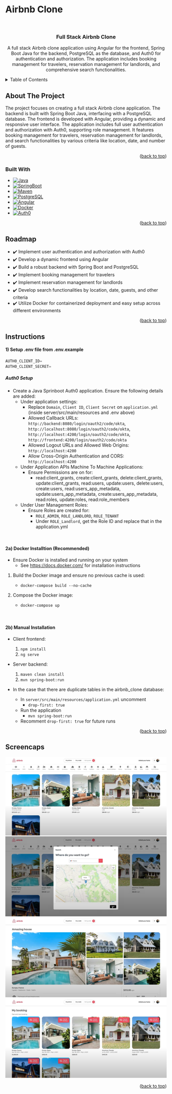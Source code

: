 # Airbnb Clone
<a name="readme-top"></a>
<!-- PROJECT LOGO -->
<br />
<div align="center">

<h3 align="center">Full Stack Airbnb Clone</h3>

  <p align="center">
    A full stack Airbnb clone application using Angular for the frontend, Spring Boot Java for the backend, PostgreSQL as the database, and Auth0 for authentication and authorization. The application includes booking management for travelers, reservation management for landlords, and comprehensive search functionalities.
  </p>
</div>


<!-- TABLE OF CONTENTS -->
<details>
  <summary>Table of Contents</summary>
  <ol>
    <li>
      <a href="#about-the-project">About The Project</a>
      <ul>
        <li><a href="#built-with">Built With</a></li>
      </ul>
    </li>
    <li><a href="#roadmap">Roadmap</a></li>
    <li><a href="#instructions">Instructions</a></li>
    <li><a href="#screencaps">Screencaps</a></li>
  </ol>
</details>


<!-- ABOUT THE PROJECT -->
## About The Project


The project focuses on creating a full stack Airbnb clone application. The backend is built with Spring Boot Java, interfacing with a PostgreSQL database. The frontend is developed with Angular, providing a dynamic and responsive user interface. The application includes full user authentication and authorization with Auth0, supporting role management. It features booking management for travelers, reservation management for landlords, and search functionalities by various criteria like location, date, and number of guests.

<p align="right">(<a href="#readme-top">back to top</a>)</p>



### Built With

* [![Java][Java.java]][Java-url]
* [![SpringBoot][SpringBoot]][Spring-url]
* [![Maven][Maven]][Maven-url]
* [![PostgreSQL][PostgreSQL]][PostgreSQL-url]
* [![Angular][Angular]][Angular-url]
* [![Docker][Docker]][Docker-url]
* [![Auth0][Auth0]][Auth0-url]

<p align="right">(<a href="#readme-top">back to top</a>)</p>

<!-- ROADMAP -->
## Roadmap

- ✔️ Implement user authentication and authorization with Auth0
- ✔️ Develop a dynamic frontend using Angular
- ✔️ Build a robust backend with Spring Boot and PostgreSQL
- ✔️ Implement booking management for travelers
- ✔️ Implement reservation management for landlords
- ✔️ Develop search functionalities by location, date, guests, and other criteria
- ✔️ Utilize Docker for containerized deployment and easy setup across different environments

<p align="right">(<a href="#readme-top">back to top</a>)</p>


<!-- INSTRUCTIONS -->
## Instructions

#### 1) Setup .env file from .env.example

```js
AUTH0_CLIENT_ID=
AUTH0_CLIENT_SECRET=
```

##### Auth0 Setup

- Create a Java Sprinboot Auth0 application. Ensure the following details are added:
  - Under application settings:
    - Replace ```Domain```, ```Client ID```, ```Client Secret``` on ```application.yml``` (inside server/src/main/resources and .env above)
    - Allowed Callback URLs: ```http://backend:8080/login/oauth2/code/okta```, ```http://localhost:8080/login/oauth2/code/okta```, ```http://localhost:4200/login/oauth2/code/okta```, ```http://frontend:4200/login/oauth2/code/okta```
    - Allowed Logout URLs and Allowed Web Origins: ```http://localhost:4200```
    - Allow Cross-Origin Authentication and CORS: ```http://localhost:4200```
  - Under Application APIs Machine To Machine Applications:
    - Ensure Permissions are on for:
      - read:client_grants, create:client_grants, delete:client_grants, update:client_grants, read:users, update:users, delete:users, create:users, read:users_app_metadata, update:users_app_metadata, create:users_app_metadata, read:roles, update:roles, read:role_members
  - Under User Management Roles:
    - Ensure Roles are created for:
      - ```ROLE_ADMIN```, ```ROLE_LANDLORD```, ```ROLE_TENANT```
      - Under  ```ROLE_Landlord```, get the Role ID and replace that in the application.yml



<br/>

#### 2a) Docker Installtion (Recommended)
- Ensure Docker is installed and running on your system
    - See https://docs.docker.com/ for installation instructions
1) Build the Docker image and ensure no previous cache is used:
    - ```docker-compose build --no-cache```
2) Compose the Docker image:
    - ```docker-compose up```

    <br/>
    <br/>


#### 2b) Manual Installation
  - Client frontend:
      1) ```npm install```
      2) ```ng serve```
  - Server backend:
      1) ```maven clean install```
      2) ```mvn spring-boot:run```


- In the case that there are duplicate tables in the airbnb_clone database:
  - In ```server/src/main/resources/application.yml``` uncomment 
    - ```drop-first: true```
  - Run the application
    - ```mvn spring-boot:run```
  - Recomment ```drop-first: true``` for future runs

<p align="right">(<a href="#readme-top">back to top</a>)</p>

<!-- SCREENCAPS -->
## Screencaps

![Image](screencaps/Home.png)
![Image](screencaps/Search.png)
![Image](screencaps/Listing.png)
![Image](screencaps/Landlord.png)

<p align="right">(<a href="#readme-top">back to top</a>)</p>


[Java.java]: https://img.shields.io/badge/java-%23ED8B00.svg?style=for-the-badge&logo=openjdk&logoColor=white
[Java-url]: https://www.java.com/en/
[Maven]: https://img.shields.io/badge/Apache%20Maven-C71A36?style=for-the-badge&logo=Apache%20Maven&logoColor=white
[Maven-url]: https://maven.apache.org/
[SpringBoot]: https://img.shields.io/badge/spring-%236DB33F.svg?style=for-the-badge&logo=spring&logoColor=white
[Spring-url]: https://spring.io/projects/spring-boot
[PostgreSQL]: https://img.shields.io/badge/PostgreSQL-316192?style=for-the-badge&logo=postgresql&logoColor=white
[PostgreSQL-url]: https://www.postgresql.org/
[Angular]: https://img.shields.io/badge/angular-%23DD0031.svg?style=for-the-badge&logo=angular&logoColor=white
[Angular-url]: https://angular.io/
[Docker]: https://img.shields.io/badge/docker-%230db7ed.svg?style=for-the-badge&logo=docker&logoColor=white
[Docker-url]: https://www.docker.com/
[Auth0]: https://img.shields.io/badge/Auth0-%230A0A0A.svg?style=for-the-badge&logo=Auth0&logoColor=white
[Auth0-url]: https://auth0.com/
